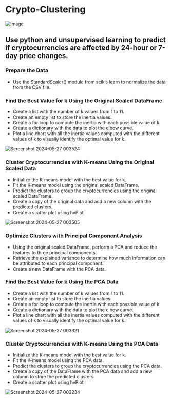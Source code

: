 # Crypto-Clustering
![image](https://github.com/carojasp12/Crypto-Clustering/assets/152667250/2be26727-8ee7-4df7-ab67-ad5991338fa2)

## Use python and unsupervised learning to predict if cryptocurrencies are affected by 24-hour or 7-day price changes.

### Prepare the Data
- Use the StandardScaler() module from scikit-learn to normalize the data from the CSV file.

### Find the Best Value for k Using the Original Scaled DataFrame
- Create a list with the number of k values from 1 to 11.
- Create an empty list to store the inertia values.
- Create a for loop to compute the inertia with each possible value of k.
- Create a dictionary with the data to plot the elbow curve.
- Plot a line chart with all the inertia values computed with the different values of k to visually identify the optimal value for k.

![Screenshot 2024-05-27 003524](https://github.com/carojasp12/Crypto-Clustering/assets/152667250/a9a3f306-377d-4625-87c7-8a3955b8f39f)

### Cluster Cryptocurrencies with K-means Using the Original Scaled Data
- Initialize the K-means model with the best value for k.
- Fit the K-means model using the original scaled DataFrame.
- Predict the clusters to group the cryptocurrencies using the original scaled DataFrame.
- Create a copy of the original data and add a new column with the predicted clusters.
- Create a scatter plot using hvPlot
  
![Screenshot 2024-05-27 003505](https://github.com/carojasp12/Crypto-Clustering/assets/152667250/f78591ce-2ef9-4026-b3e7-e7f2b68862a3)

### Optimize Clusters with Principal Component Analysis
- Using the original scaled DataFrame, perform a PCA and reduce the features to three principal components.
- Retrieve the explained variance to determine how much information can be attributed to each principal component.
- Create a new DataFrame with the PCA data.

### Find the Best Value for k Using the PCA Data
- Create a list with the number of k values from 1 to 11.
- Create an empty list to store the inertia values.
- Create a for loop to compute the inertia with each possible value of k.
- Create a dictionary with the data to plot the elbow curve.
- Plot a line chart with all the inertia values computed with the different values of k to visually identify the optimal value for k.

![Screenshot 2024-05-27 003321](https://github.com/carojasp12/Crypto-Clustering/assets/152667250/13ba0c25-5bf3-43b4-b780-700ab284f342)

### Cluster Cryptocurrencies with K-means Using the PCA Data
- Initialize the K-means model with the best value for k.
- Fit the K-means model using the PCA data.
- Predict the clusters to group the cryptocurrencies using the PCA data.
- Create a copy of the DataFrame with the PCA data and add a new column to store the predicted clusters.
- Create a scatter plot using hvPlot

![Screenshot 2024-05-27 003234](https://github.com/carojasp12/Crypto-Clustering/assets/152667250/1940ddcb-69e3-4412-9b6c-fe1f2e0f4767)
